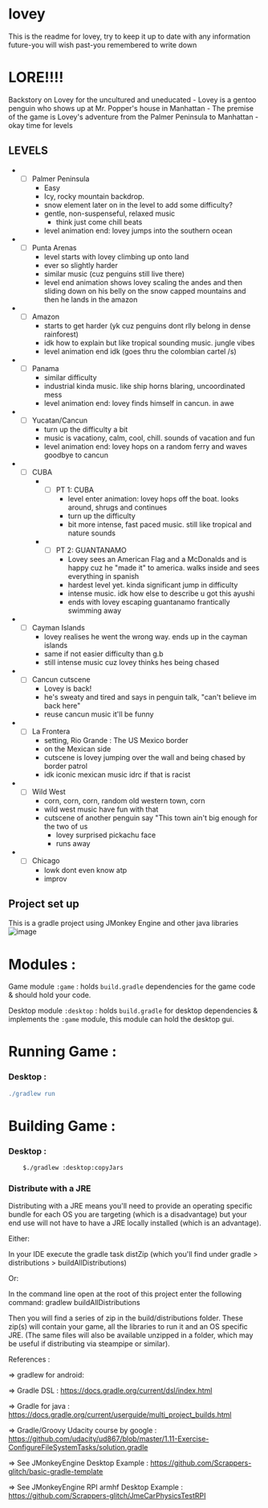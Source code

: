 # lovey

This is the readme for lovey, try to keep it up to date with any information future-you will wish past-you
remembered to write down

# LORE!!!!

Backstory on Lovey for the uncultured and uneducated
    - Lovey is a gentoo penguin who shows up at Mr. Popper's house in Manhattan
    - The premise of the game is Lovey's adventure from the Palmer Peninsula to Manhattan
    - okay time for levels

## LEVELS
* - [ ] Palmer Peninsula
    - Easy
    - Icy, rocky mountain backdrop.
    - snow element later on in the level to add some difficulty?
    - gentle, non-suspenseful, relaxed music
        - think just come chill beats
    - level animation end: lovey jumps into the southern ocean
* - [ ] Punta Arenas
    - level starts with lovey climbing up onto land
    - ever so slightly harder
    - similar music (cuz penguins still live there)
    - level end animation shows lovey scaling the andes and then sliding down on his belly on the snow capped mountains and then he lands in the amazon
* - [ ] Amazon
    - starts to get harder (yk cuz penguins dont rlly belong in dense rainforest)
    - idk how to explain but like tropical sounding music. jungle vibes
    - level animation end idk (goes thru the colombian cartel /s)
* - [ ] Panama
    - similar difficulty
    - industrial kinda music. like ship horns blaring, uncoordinated mess
    - level animation end: lovey finds himself in cancun. in awe
* - [ ] Yucatan/Cancun
    - turn up the difficulty a bit
    - music is vacationy, calm, cool, chill. sounds of vacation and fun
    - level animation end: lovey hops on a random ferry and waves goodbye to cancun
* - [ ] CUBA
    - - [ ] PT 1: CUBA
        - level enter animation: lovey hops off the boat. looks around, shrugs and continues
        - turn up the difficulty 
        - bit more intense, fast paced music. still like tropical and nature sounds
    - - [ ] PT 2: GUANTANAMO
        - Lovey sees an American Flag and a McDonalds and is happy cuz he "made it" to america. walks inside and sees everything in spanish
        - hardest level yet. kinda significant jump in difficulty
        - intense music. idk how else to describe u got this ayushi
        - ends with lovey escaping guantanamo frantically swimming away
* - [ ] Cayman Islands
    - lovey realises he went the wrong way. ends up in the cayman islands 
    - same if not easier difficulty than g.b
    - still intense music cuz lovey thinks hes being chased
* - [ ] Cancun cutscene
    - Lovey is back!
    - he's sweaty and tired and says in penguin talk, "can't believe im back here"
    - reuse cancun music it'll be funny
* - [ ] La Frontera
    - setting, Rio Grande : The US Mexico border
    - on the Mexican side
    - cutscene is lovey jumping over the wall and being chased by border patrol
    - idk iconic mexican music idrc if that is racist
* - [ ] Wild West
    - corn, corn, corn, random old western town, corn
    - wild west music have fun with that
    - cutscene of another penguin say "This town ain't big enough for the two of us
        - lovey surprised pickachu face
        - runs away
* - [ ] Chicago
    - lowk dont even know atp
    - improv

## Project set up
This is a gradle project using JMonkey Engine and other java libraries
![image](https://github.com/stanleymw/lovey/assets/96892261/17dd98f4-6975-4877-b4b7-d3740ef13699)

# Modules : 

Game module `:game` : holds `build.gradle` dependencies for the game code & should hold your code.

Desktop module `:desktop` : holds `build.gradle` for desktop dependencies & implements the `:game` module, this module can hold the desktop gui.


# Running Game : 

### Desktop : 

```gradle
./gradlew run
```


# Building Game :

### Desktop :

```bash
    $./gradlew :desktop:copyJars
```

### Distribute with a JRE

Distributing with a JRE means you'll need to provide an operating specific bundle for each OS you are
targeting (which is a disadvantage) but your end use will not have to have a JRE locally installed
(which is an advantage).

Either:

In your IDE execute the gradle task distZip (which you'll find under gradle > distributions > buildAllDistributions)

Or:

In the command line open at the root of this project enter the following command: gradlew buildAllDistributions

Then you will find a series of zip in the build/distributions folder. These zip(s) will contain your game, all the libraries to run it and an
OS specific JRE. (The same files will also be available unzipped in a folder, which may be useful if distributing via steampipe or similar).


References : 

=> gradlew for android:

=> Gradle DSL : https://docs.gradle.org/current/dsl/index.html

=> Gradle for java : https://docs.gradle.org/current/userguide/multi_project_builds.html

=> Gradle/Groovy Udacity course by google : https://github.com/udacity/ud867/blob/master/1.11-Exercise-ConfigureFileSystemTasks/solution.gradle


=> See JMonkeyEngine Desktop Example : https://github.com/Scrappers-glitch/basic-gradle-template

=> See JMonkeyEngine RPI armhf Desktop Example : https://github.com/Scrappers-glitch/JmeCarPhysicsTestRPI
